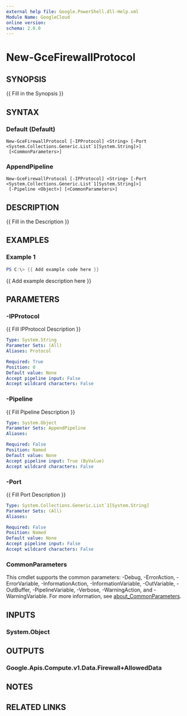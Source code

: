 ```yaml
---
external help file: Google.PowerShell.dll-Help.xml
Module Name: GoogleCloud
online version:
schema: 2.0.0
---
```


# New-GceFirewallProtocol

## SYNOPSIS
{{ Fill in the Synopsis }}

## SYNTAX

### Default (Default)
```
New-GceFirewallProtocol [-IPProtocol] <String> [-Port <System.Collections.Generic.List`1[System.String]>]
 [<CommonParameters>]
```

### AppendPipeline
```
New-GceFirewallProtocol [-IPProtocol] <String> [-Port <System.Collections.Generic.List`1[System.String]>]
 [-Pipeline <Object>] [<CommonParameters>]
```

## DESCRIPTION
{{ Fill in the Description }}

## EXAMPLES

### Example 1
```powershell
PS C:\> {{ Add example code here }}
```

{{ Add example description here }}

## PARAMETERS

### -IPProtocol
{{ Fill IPProtocol Description }}

```yaml
Type: System.String
Parameter Sets: (All)
Aliases: Protocol

Required: True
Position: 0
Default value: None
Accept pipeline input: False
Accept wildcard characters: False
```

### -Pipeline
{{ Fill Pipeline Description }}

```yaml
Type: System.Object
Parameter Sets: AppendPipeline
Aliases:

Required: False
Position: Named
Default value: None
Accept pipeline input: True (ByValue)
Accept wildcard characters: False
```

### -Port
{{ Fill Port Description }}

```yaml
Type: System.Collections.Generic.List`1[System.String]
Parameter Sets: (All)
Aliases:

Required: False
Position: Named
Default value: None
Accept pipeline input: False
Accept wildcard characters: False
```

### CommonParameters
This cmdlet supports the common parameters: -Debug, -ErrorAction, -ErrorVariable, -InformationAction, -InformationVariable, -OutVariable, -OutBuffer, -PipelineVariable, -Verbose, -WarningAction, and -WarningVariable. For more information, see [about_CommonParameters](http://go.microsoft.com/fwlink/?LinkID=113216).

## INPUTS

### System.Object

## OUTPUTS

### Google.Apis.Compute.v1.Data.Firewall+AllowedData

## NOTES

## RELATED LINKS
